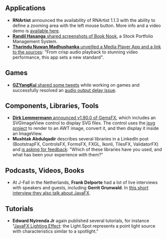 ## Applications

* **RNArtist** announced the availability of RNArtist 1.1.3 with the ability to define a zooming area with the left mouse button. More info and a video demo is [available here](https://github.com/fjossinet/RNArtist/discussions/25).
* [**Randil Hasanga** shared screenshots of Book Nook](https://www.linkedin.com/posts/h4-z4_stockportfolio-inventorymanagement-javafx-activity-7128600932510007298-1fpO/), a Stock Portfolio Management System.
* [**Tharindu Nuwan Madhushanka** unveilled a Media Player App and a link to the sources](https://www.linkedin.com/posts/tharindu-nuwan-madhushanka-00b689251_java-javafx-mediaplayer-activity-7128595798606450689-MV31): "From crisp audio playback to stunning video performance, this app sets a new standard". 

## Games

* [**GZYangKui** shared some tweets](https://twitter.com/YangKui7) while working on games and successfully resolved an [audio output delay issue](https://twitter.com/YangKui7/status/1722603653989556386).

## Components, Libraries, Tools

* [**Dirk Lemmermann** announced v1.90.0 of GemsFX](https://twitter.com/dlemmermann/status/1720475150032810405), which includes an SVGImageView control to display SVG files. The control uses the [jsvg project](https://github.com/weisJ/jsvg) to render to an AWT image, convert it, and then display it inside an ImageView.
* **Mushtak Abdulqadir** describes several libraries in a LinkedIn post (BootstrapFX, ControlsFX, FormsFX, FXGL, Ikonli, TilesFX, ValidatorFX) and [is asking for feedback](https://www.linkedin.com/posts/altmemy_javafx-uiux-desktopdevelopment-activity-7127725400717209600-ozbs/): "Which of these libraries have you used, and what has been your experience with them?" 

## Podcasts, Videos, Books

* At J-Fall in the Netherlands, **Frank Delporte** had a lot of live interviews with speakers and guests, including **Gerrit Grunwald**. In [this short interview they also talk about JavaFX](https://www.youtube.com/watch?v=FV1ITrl42mk).

## Tutorials

* **Edward Nyirenda Jr** again published several tutorials, for instance "[JavaFX Lighting Effect](https://coderscratchpad.com/javafx-lightin): the Light.Spot represents a point light source with characteristics similar to a spotlight."
